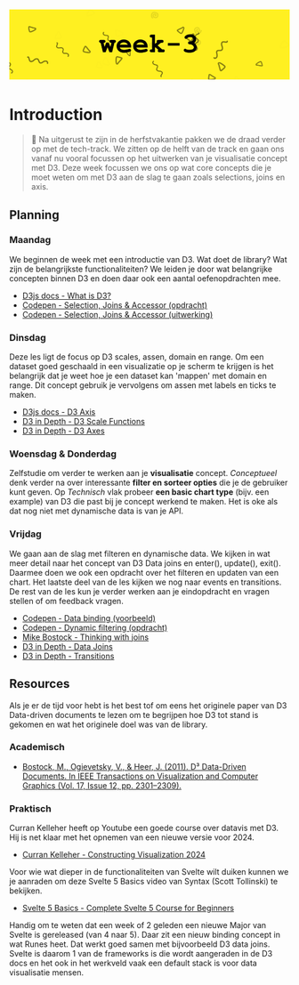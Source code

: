 # ![Tech Track - Week-3][banner]

# Introduction

> 👋 Na uitgerust te zijn in de herfstvakantie pakken we de draad verder op met de tech-track. We zitten op de helft van de track en gaan ons vanaf nu vooral focussen op het uitwerken van je visualisatie concept met D3. Deze week focussen we ons op wat core concepts die je moet weten om met D3 aan de slag te gaan zoals selections, joins en axis.

## Planning

### Maandag

We beginnen de week met een introductie van D3. Wat doet de library? Wat zijn de belangrijkste functionaliteiten? We leiden je door wat belangrijke concepten binnen D3 en doen daar ook een aantal oefenopdrachten mee.

- [D3js docs - What is D3?](https://d3js.org/what-is-d3)
- [Codepen - Selection, Joins & Accessor (opdracht)](https://codepen.io/Laura_B/pen/KKOBMgL)
- [Codepen - Selection, Joins & Accessor (uitwerking)](https://codepen.io/Laura_B/pen/jOgpZgQ)

### Dinsdag

Deze les ligt de focus op D3 scales, assen, domain en range. Om een dataset goed geschaald in een visualizatie op je scherm te krijgen is het belangrijk dat je weet hoe je een dataset kan 'mappen' met domain en range. Dit concept gebruik je vervolgens om assen met labels en ticks te maken.

- [D3js docs - D3 Axis](https://d3js.org/d3-axis)
- [D3 in Depth - D3 Scale Functions](https://www.d3indepth.com/scales/)
- [D3 in Depth - D3 Axes](https://www.d3indepth.com/axes/)

### Woensdag & Donderdag

Zelfstudie om verder te werken aan je **visualisatie** concept. _Conceptueel_ denk verder na over interessante **filter en sorteer opties** die je de gebruiker kunt geven. Op _Technisch_ vlak probeer **een basic chart type** (bijv. een example) van D3 die past bij je concept werkend te maken. Het is oke als dat nog niet met dynamische data is van je API.

### Vrijdag

We gaan aan de slag met filteren en dynamische data. We kijken in wat meer detail naar het concept van D3 Data joins en enter(), update(), exit(). Daarmee doen we ook een opdracht over het filteren en updaten van een chart. Het laatste deel van de les kijken we nog naar events en transitions. De rest van de les kun je verder werken aan je eindopdracht en vragen stellen of om feedback vragen.

- [Codepen - Data binding (voorbeeld)](https://codepen.io/dandevri/pen/KKOGJev)
- [Codepen - Dynamic filtering (opdracht)](https://codepen.io/dandevri/pen/KKOGJev)
- [Mike Bostock - Thinking with joins](https://bost.ocks.org/mike/join/)
- [D3 in Depth - Data Joins](https://www.d3indepth.com/datajoins/)
- [D3 in Depth - Transitions](https://www.d3indepth.com/transitions/)

## Resources

Als je er de tijd voor hebt is het best tof om eens het originele paper van D3 Data-driven documents te lezen om te begrijpen hoe D3 tot stand is gekomen en wat het originele doel was van de library.

### Academisch

- [Bostock, M., Ogievetsky, V., & Heer, J. (2011). D³ Data-Driven Documents. In IEEE Transactions on Visualization and Computer Graphics (Vol. 17, Issue 12, pp. 2301–2309).](https://ieeexplore.ieee.org/iel5/2945/6064926/06064996.pdf)

### Praktisch

Curran Kelleher heeft op Youtube een goede course over datavis met D3. Hij is net klaar met het opnemen van een nieuwe versie voor 2024.

- [Curran Kelleher - Constructing Visualization 2024](https://www.youtube.com/watch?v=8DQailPy3q8&list=WL&index=18)

Voor wie wat dieper in de functionaliteiten van Svelte wilt duiken kunnen we je aanraden om deze Svelte 5 Basics video van Syntax (Scott Tollinski) te bekijken.

- [Svelte 5 Basics - Complete Svelte 5 Course for Beginners](https://www.youtube.com/watch?v=8DQailPy3q8&list=WL&index=18)

Handig om te weten dat een week of 2 geleden een nieuwe Major van Svelte is gereleased (van 4 naar 5). Daar zit een nieuw binding concept in wat Runes heet. Dat werkt goed samen met bijvoorbeeld D3 data joins. Svelte is daarom 1 van de frameworks is die wordt aangeraden in de D3 docs en het ook in het werkveld vaak een default stack is voor data visualisatie mensen.

[banner]: /images/banners/week-3.png
